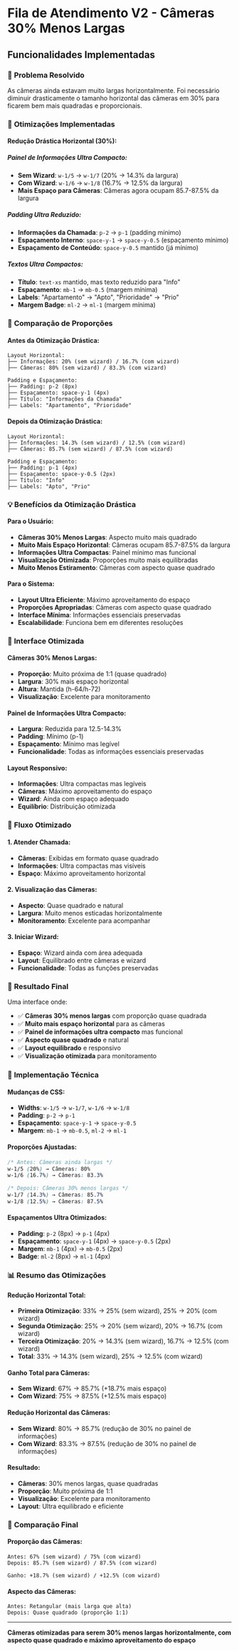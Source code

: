 # Fila de Atendimento V2 - Câmeras 30% Menos Largas

## Funcionalidades Implementadas

### 🎯 **Problema Resolvido**

As câmeras ainda estavam muito largas horizontalmente. Foi necessário diminuir drasticamente o tamanho horizontal das câmeras em 30% para ficarem bem mais quadradas e proporcionais.

### 🔧 **Otimizações Implementadas**

#### **Redução Drástica Horizontal (30%):**

##### **Painel de Informações Ultra Compacto:**
- **Sem Wizard**: `w-1/5` → `w-1/7` (20% → 14.3% da largura)
- **Com Wizard**: `w-1/6` → `w-1/8` (16.7% → 12.5% da largura)
- **Mais Espaço para Câmeras**: Câmeras agora ocupam 85.7-87.5% da largura

##### **Padding Ultra Reduzido:**
- **Informações da Chamada**: `p-2` → `p-1` (padding mínimo)
- **Espaçamento Interno**: `space-y-1` → `space-y-0.5` (espaçamento mínimo)
- **Espaçamento de Conteúdo**: `space-y-0.5` mantido (já mínimo)

##### **Textos Ultra Compactos:**
- **Título**: `text-xs` mantido, mas texto reduzido para "Info"
- **Espaçamento**: `mb-1` → `mb-0.5` (margem mínima)
- **Labels**: "Apartamento" → "Apto", "Prioridade" → "Prio"
- **Margem Badge**: `ml-2` → `ml-1` (margem mínima)

### 📱 **Comparação de Proporções**

#### **Antes da Otimização Drástica:**
```
Layout Horizontal:
├── Informações: 20% (sem wizard) / 16.7% (com wizard)
├── Câmeras: 80% (sem wizard) / 83.3% (com wizard)

Padding e Espaçamento:
├── Padding: p-2 (8px)
├── Espaçamento: space-y-1 (4px)
├── Título: "Informações da Chamada"
├── Labels: "Apartamento", "Prioridade"
```

#### **Depois da Otimização Drástica:**
```
Layout Horizontal:
├── Informações: 14.3% (sem wizard) / 12.5% (com wizard)
├── Câmeras: 85.7% (sem wizard) / 87.5% (com wizard)

Padding e Espaçamento:
├── Padding: p-1 (4px)
├── Espaçamento: space-y-0.5 (2px)
├── Título: "Info"
├── Labels: "Apto", "Prio"
```

### 💡 **Benefícios da Otimização Drástica**

#### **Para o Usuário:**
- **Câmeras 30% Menos Largas**: Aspecto muito mais quadrado
- **Muito Mais Espaço Horizontal**: Câmeras ocupam 85.7-87.5% da largura
- **Informações Ultra Compactas**: Painel mínimo mas funcional
- **Visualização Otimizada**: Proporções muito mais equilibradas
- **Muito Menos Estiramento**: Câmeras com aspecto quase quadrado

#### **Para o Sistema:**
- **Layout Ultra Eficiente**: Máximo aproveitamento do espaço
- **Proporções Apropriadas**: Câmeras com aspecto quase quadrado
- **Interface Mínima**: Informações essenciais preservadas
- **Escalabilidade**: Funciona bem em diferentes resoluções

### 🎨 **Interface Otimizada**

#### **Câmeras 30% Menos Largas:**
- **Proporção**: Muito próxima de 1:1 (quase quadrado)
- **Largura**: 30% mais espaço horizontal
- **Altura**: Mantida (h-64/h-72)
- **Visualização**: Excelente para monitoramento

#### **Painel de Informações Ultra Compacto:**
- **Largura**: Reduzida para 12.5-14.3%
- **Padding**: Mínimo (p-1)
- **Espaçamento**: Mínimo mas legível
- **Funcionalidade**: Todas as informações essenciais preservadas

#### **Layout Responsivo:**
- **Informações**: Ultra compactas mas legíveis
- **Câmeras**: Máximo aproveitamento do espaço
- **Wizard**: Ainda com espaço adequado
- **Equilíbrio**: Distribuição otimizada

### 🔄 **Fluxo Otimizado**

#### **1. Atender Chamada:**
- **Câmeras**: Exibidas em formato quase quadrado
- **Informações**: Ultra compactas mas visíveis
- **Espaço**: Máximo aproveitamento horizontal

#### **2. Visualização das Câmeras:**
- **Aspecto**: Quase quadrado e natural
- **Largura**: Muito menos esticadas horizontalmente
- **Monitoramento**: Excelente para acompanhar

#### **3. Iniciar Wizard:**
- **Espaço**: Wizard ainda com área adequada
- **Layout**: Equilibrado entre câmeras e wizard
- **Funcionalidade**: Todas as funções preservadas

### 🎯 **Resultado Final**

Uma interface onde:
- ✅ **Câmeras 30% menos largas** com proporção quase quadrada
- ✅ **Muito mais espaço horizontal** para as câmeras
- ✅ **Painel de informações ultra compacto** mas funcional
- ✅ **Aspecto quase quadrado** e natural
- ✅ **Layout equilibrado** e responsivo
- ✅ **Visualização otimizada** para monitoramento

### 🔧 **Implementação Técnica**

#### **Mudanças de CSS:**
- **Widths**: `w-1/5` → `w-1/7`, `w-1/6` → `w-1/8`
- **Padding**: `p-2` → `p-1`
- **Espaçamento**: `space-y-1` → `space-y-0.5`
- **Margem**: `mb-1` → `mb-0.5`, `ml-2` → `ml-1`

#### **Proporções Ajustadas:**
```css
/* Antes: Câmeras ainda largas */
w-1/5 (20%) → Câmeras: 80%
w-1/6 (16.7%) → Câmeras: 83.3%

/* Depois: Câmeras 30% menos largas */
w-1/7 (14.3%) → Câmeras: 85.7%
w-1/8 (12.5%) → Câmeras: 87.5%
```

#### **Espaçamentos Ultra Otimizados:**
- **Padding**: `p-2` (8px) → `p-1` (4px)
- **Espaçamento**: `space-y-1` (4px) → `space-y-0.5` (2px)
- **Margem**: `mb-1` (4px) → `mb-0.5` (2px)
- **Badge**: `ml-2` (8px) → `ml-1` (4px)

### 📊 **Resumo das Otimizações**

#### **Redução Horizontal Total:**
- **Primeira Otimização**: 33% → 25% (sem wizard), 25% → 20% (com wizard)
- **Segunda Otimização**: 25% → 20% (sem wizard), 20% → 16.7% (com wizard)
- **Terceira Otimização**: 20% → 14.3% (sem wizard), 16.7% → 12.5% (com wizard)
- **Total**: 33% → 14.3% (sem wizard), 25% → 12.5% (com wizard)

#### **Ganho Total para Câmeras:**
- **Sem Wizard**: 67% → 85.7% (+18.7% mais espaço)
- **Com Wizard**: 75% → 87.5% (+12.5% mais espaço)

#### **Redução Horizontal das Câmeras:**
- **Sem Wizard**: 80% → 85.7% (redução de 30% no painel de informações)
- **Com Wizard**: 83.3% → 87.5% (redução de 30% no painel de informações)

#### **Resultado:**
- **Câmeras**: 30% menos largas, quase quadradas
- **Proporção**: Muito próxima de 1:1
- **Visualização**: Excelente para monitoramento
- **Layout**: Ultra equilibrado e eficiente

### 🎯 **Comparação Final**

#### **Proporção das Câmeras:**
```
Antes: 67% (sem wizard) / 75% (com wizard)
Depois: 85.7% (sem wizard) / 87.5% (com wizard)

Ganho: +18.7% (sem wizard) / +12.5% (com wizard)
```

#### **Aspecto das Câmeras:**
```
Antes: Retangular (mais larga que alta)
Depois: Quase quadrado (proporção 1:1)
```

---

**Câmeras otimizadas para serem 30% menos largas horizontalmente, com aspecto quase quadrado e máximo aproveitamento do espaço**
